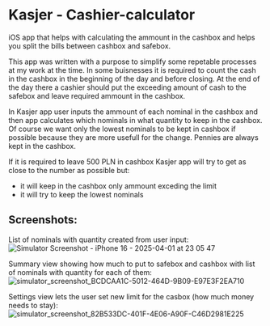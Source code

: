 # Kasjer - Cashier-calculator
iOS app that helps with calculating the ammount in the cashbox and helps you split the bills between cashbox and safebox.

This app was written with a purpose to simplify some repetable processes at my work at the time.
In some buisnesses it is required to count the cash in the cashbox in the beginning of the day and before closing.
At the end of the day there a cashier should put the exceeding amount of cash to the safebox and leave required ammount in the cashbox.

In Kasjer app user inputs the ammount of each nominal in the cashbox and then app calculates which nominals in what quantity to keep in the cashbox.
Of course we want only the lowest nominals to be kept in cashbox if possible because they are more usefull for the change.
Pennies are always kept in the cashbox.

If it is required to leave 500 PLN in cashbox Kasjer app will try to get as close to the number as possible but:
- it will keep in the cashbox only ammount exceding the limit
- it will try to keep the lowest nominals

## Screenshots:
List of nominals with quantity created from user input:
![Simulator Screenshot - iPhone 16 - 2025-04-01 at 23 05 47](https://github.com/user-attachments/assets/be09b329-ff7f-4afa-ab0e-cab2601dadb1)

Summary view showing how much to put to safebox and cashbox with list of nominals with quantity for each of them:
![simulator_screenshot_BCDCAA1C-5012-464D-9B09-E97E3F2EA710](https://github.com/user-attachments/assets/48b4b9c2-47d8-41f5-8cc1-0c6792d6cb36)

Settings view lets the user set new limit for the casbox (how much money needs to stay):
![simulator_screenshot_82B533DC-401F-4E06-A90F-C46D2981E225](https://github.com/user-attachments/assets/e7263856-6207-4b58-81ed-59d348bf44a8)
